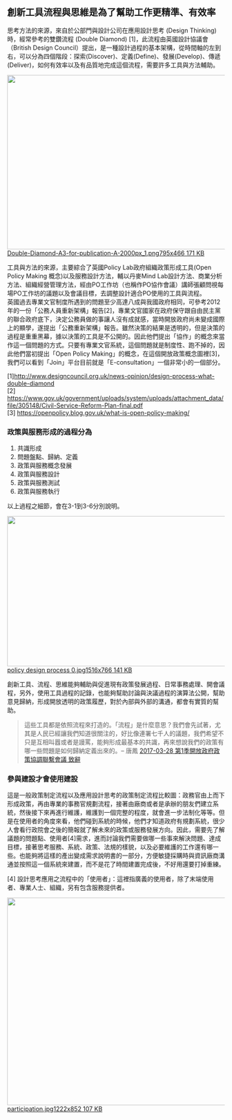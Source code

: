 <h2>創新工具流程與思維是為了幫助工作更精準、有效率</h2>

<p>思考方法的來源，來自於公部門與設計公司在應用設計思考 (Design Thinking) 時，經常參考的雙鑽流程 (Double Diamond) [1]，此流程由英國設計協議會（British Design Council）提出，是一種設計過程的基本架構，從時間軸的左到右，可以分為四個階段：探索(Discover)、定義(Define)、發展(Develop)、傳遞(Deliver)，如何有效率以及有品質地完成這個流程，需要許多工具與方法輔助。</p>

<p><div class="lightbox-wrapper"><a data-download-href="https://talk.pdis.nat.gov.tw/uploads/default/27e321b95727ee046ed68a098b0d685e629b42c3" href="https://talk.pdis.nat.gov.tw/uploads/default/original/1X/27e321b95727ee046ed68a098b0d685e629b42c3.png" class="lightbox" title="Double-Diamond-A3-for-publication-A-2000px_1.png"><img src="https://talk.pdis.nat.gov.tw/uploads/default/optimized/1X/27e321b95727ee046ed68a098b0d685e629b42c3_1_690x404.png" width="690" height="404"><div class="meta">
<span class="filename">Double-Diamond-A3-for-publication-A-2000px_1.png</span><span class="informations">795x466 171 KB</span><span class="expand"></span>
</div></a></div></p>

<p>工具與方法的來源，主要綜合了英國Policy Lab政府組織政策形成工具(Open Policy Making 概念)以及服務設計方法，輔以丹麥Mind Lab設計方法、商業分析方法、組織經營管理方法，經由PO工作坊（也稱作PO協作會議）講師張顧問視每場PO工作坊的議題以及會議目標，去調整設計適合PO使用的工具與流程。<br>英國過去專業文官制度所遇到的問題至少高達八成與我國政府相同，可參考2012年的一份「公務人員重新架構」報告[2]，專業文官國家在政府保守跟自由民主黨的聯合政府底下，決定公務員做的事讓人沒有成就感，當時開放政府尚未變成國際上的顯學，遂提出「公務重新架構」報告。雖然決策的結果是透明的，但是決策的過程是重重黑幕，據以決策的工具是不公開的。因此他們提出「協作」的概念來當作這一個問題的方式。只要有專業文官系統，這個問題就是制度性、跑不掉的，因此他們當初提出「Open Policy Making」的概念，在這個開放政策概念圖裡[3]，我們可以看到「Join」平台目前就是「E-consultation」一個非常小的一個部分。</p>

<p>[1]<a href="http://www.designcouncil.org.uk/news-opinion/design-process-what-double-diamond">http://www.designcouncil.org.uk/news-opinion/design-process-what-double-diamond</a><br>[2] <a href="https://www.gov.uk/government/uploads/system/uploads/attachment_data/file/305148/Civil-Service-Reform-Plan-final.pdf">https://www.gov.uk/government/uploads/system/uploads/attachment_data/file/305148/Civil-Service-Reform-Plan-final.pdf</a><br>[3] <a href="https://openpolicy.blog.gov.uk/what-is-open-policy-making/">https://openpolicy.blog.gov.uk/what-is-open-policy-making/</a></p>

<h3>政策與服務形成的過程分為</h3>

<ol>
<li>共識形成</li>
<li>問題盤點、歸納、定義</li>
<li>政策與服務概念發展</li>
<li>政策與服務設計</li>
<li>政策與服務測試</li>
<li>政策與服務執行</li>
</ol>

<p>以上過程之細節，會在3-1到3-6分別說明。<br><div class="lightbox-wrapper"><a data-download-href="https://talk.pdis.nat.gov.tw/uploads/default/b10ed851859c12def63dd7f4c6ad7a356657aa7e" href="https://talk.pdis.nat.gov.tw/uploads/default/original/1X/b10ed851859c12def63dd7f4c6ad7a356657aa7e.jpg" class="lightbox" title="policy design process 0.jpg"><img src="https://talk.pdis.nat.gov.tw/uploads/default/optimized/1X/b10ed851859c12def63dd7f4c6ad7a356657aa7e_1_690x348.jpg" width="690" height="348"><div class="meta">
<span class="filename">policy design process 0.jpg</span><span class="informations">1516x766 141 KB</span><span class="expand"></span>
</div></a></div></p>

<p>創新工具、流程、思維能夠輔助與促進現有政策發展過程、日常事務處理、開會議程，另外，使用工具過程的記錄，也能夠幫助討論與決議過程的演算法公開，幫助意見歸納，形成開放透明的政策履歷，對於內部與外部的溝通，都會有實質的幫助。</p>

<blockquote><p>這些工具都是依照流程來打造的。「流程」是什麼意思？我們會先試著，尤其是人民已經讓我們知道很關注的，好比像連署七千人的議題，我們希望不只是互相叫囂或者是謾罵，能夠形成最基本的共識，再來想說我們的政策有哪一些問題是如何歸納定義出來的。– 唐鳳 <a href="https://www.facebook.com/notes/%E5%94%90%E9%B3%B3/%E7%AC%AC1%E5%AD%A3%E9%96%8B%E6%94%BE%E6%94%BF%E5%BA%9C%E6%94%BF%E7%AD%96%E5%8D%94%E8%AA%BF%E8%81%AF%E7%B9%AB%E6%9C%83%E8%AD%B0-%E8%87%B4%E8%BE%AD/196676124156999">2017-03-28 第1季開放政府政策協調聯繫會議 致辭</a></p></blockquote>

<h3>參與建設才會使用建設</h3>

<p>這是一般政策制定流程以及應用設計思考的政策制定流程比較圖：政務官由上而下形成政策，再由專業的事務官規劃流程，接著由廠商或者是承辦的朋友們建立系統，然後接下來再進行維護，維護到一個完整的程度，就會進一步法制化等等。但是在使用者的角度來看，他們碰到系統的時候，他們才知道政府有規劃系統，很少人會看行政院會之後的簡報就了解未來的政策或服務發展方向。因此，需要先了解議題的問題點、使用者[4]需求，進而討論我們需要做哪一些事來解決問題、達成目標，接著思考服務、系統、政策、法規的樣貌，以及必要維護的工作還有哪一些。也能夠將這樣的產出變成需求說明書的一部分，方便敏捷採購時與資訊廠商溝通並按照這一個系統來建置，而不是花了時間建置完成後，不好用還要打掉重練。</p>

<p>[4] 設計思考應用之流程中的「使用者」：這裡指廣義的使用者，除了末端使用者、專業人士、組織，另有包含服務提供者。<br><div class="lightbox-wrapper"><a data-download-href="https://talk.pdis.nat.gov.tw/uploads/default/4b22fd8ff65a000b535d4a71afb791dde80b4450" href="https://talk.pdis.nat.gov.tw/uploads/default/original/1X/4b22fd8ff65a000b535d4a71afb791dde80b4450.jpg" class="lightbox" title="participation.jpg"><img src="https://talk.pdis.nat.gov.tw/uploads/default/optimized/1X/4b22fd8ff65a000b535d4a71afb791dde80b4450_1_690x481.jpg" width="690" height="481"><div class="meta">
<span class="filename">participation.jpg</span><span class="informations">1222x852 107 KB</span><span class="expand"></span>
</div></a></div></p>